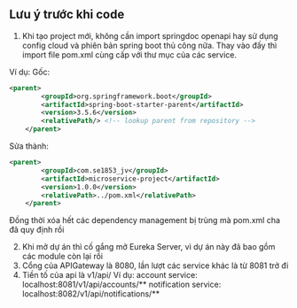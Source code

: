## Lưu ý trước khi code

1. Khi tạo project mới, không cần import springdoc openapi hay sử dụng config cloud và phiên bản spring boot thủ công nữa. Thay vào đấy thì import file pom.xml cùng cấp với thư mục của các service.

Ví dụ:
Gốc:

```xml
<parent>
        <groupId>org.springframework.boot</groupId>
        <artifactId>spring-boot-starter-parent</artifactId>
        <version>3.5.6</version>
        <relativePath/> <!-- lookup parent from repository -->
    </parent>
```

Sửa thành:

```xml
<parent>
        <groupId>com.se1853_jv</groupId>
        <artifactId>microservice-project</artifactId>
        <version>1.0.0</version>
        <relativePath>../pom.xml</relativePath>
    </parent>
```

Đồng thời xóa hết các dependency management bị trùng mà pom.xml cha đã quy định rồi

2. Khi mở dự án thì cố gắng mở Eureka Server, vì dự án này đã bao gồm các module còn lại rồi
3. Cổng của APIGateway là 8080, lần lượt các service khác là từ 8081 trở đi
4. Tiền tố của api là v1/api/
    Ví dụ: account service: localhost:8081/v1/api/accounts/**
           notification service: localhost:8082/v1/api/notifications/**
